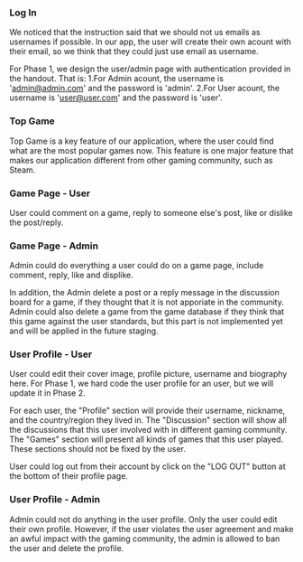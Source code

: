 ### Log In 

We noticed that the instruction said that we should not us emails as usernames if possible. In our app, the user will create their own acount with their email, so we think that they could just use email as username. 

For Phase 1, we design the user/admin page with authentication provided in the handout. That is: 
1.For Admin acount, the username is 'admin@admin.com' and the password is 'admin'. 
2.For User acount, the username is 'user@user.com' and the password is 'user'. 


### Top Game 

Top Game is a key feature of our application, where the user could find what are the most popular games now. This feature is one major feature that makes our application different from other gaming community, such as Steam. 


### Game Page - User

User could comment on a game, reply to someone else's post, like or dislike the post/reply. 


### Game Page - Admin

Admin could do everything a user could do on a game page, include comment, reply, like and displike. 

In addition, the Admin delete a post or a reply message in the discussion board for a game, if they thought that it is not apporiate in the community. Admin could also delete a game from the game database if they think that this game against the user standards, but this part is not implemented yet and will be applied in the future staging. 


### User Profile - User

User could edit their cover image, profile picture, username and biography here. For Phase 1, we hard code the user profile for an user, but we will update it in Phase 2. 

For each user, the "Profile" section will provide their username, nickname, and the country/region they lived in. The "Discussion" section will show all the discussions that this user involved with in different gaming community. The "Games" section will present all kinds of games that this user played. These sections should not be fixed by the user. 

User could log out from their account by click on the "LOG OUT" button at the bottom of their profile page. 


### User Profile - Admin

Admin could not do anything in the user profile. Only the user could edit their own profile. 
However, if the user violates the user agreement and make an awful impact with the gaming community, the admin is allowed to ban the user and delete the profile. 


